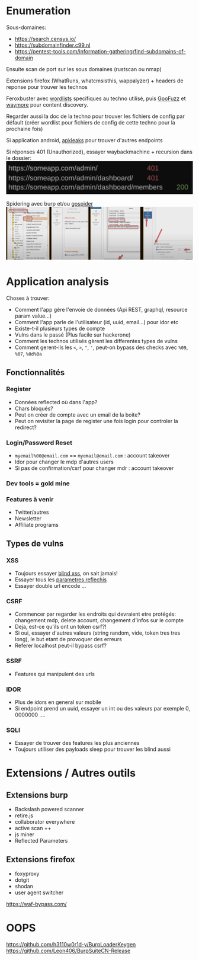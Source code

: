 # Enumeration

Sous-domaines:
- https://search.censys.io/
- https://subdomainfinder.c99.nl
- https://pentest-tools.com/information-gathering/find-subdomains-of-domain

Ensuite scan de port sur les sous domaines (rustscan ou nmap)

Extensions firefox (WhatRuns, whatcmsisthis, wappalyzer) + headers de reponse pour trouver les technos

Feroxbuster avec [wordlists](https://wordlists.assetnote.io/) specifiques au techno utilisé, puis [GooFuzz](https://github.com/m3n0sd0n4ld/GooFuzz) et [waymore](https://github.com/xnl-h4ck3r/waymore) pour content discovery.

Regarder aussi la doc de la techno pour trouver les fichiers de config par défault (créer wordlist pour fichiers de config de cette techno pour la prochaine fois)

Si application android, [apkleaks](https://github.com/dwisiswant0/apkleaks) pour trouver d'autres endpoints

Si réponses 401 (Unauthorized), essayer waybackmachine + recursion dans le dossier:
![](1.png)

Spidering avec burp et/ou [gospider](https://github.com/jaeles-project/gospider)
![](2.png)


# Application analysis

Choses à trouver:
- Comment l'app gère l'envoie de données (Api REST, graphql, resource param value...)
- Comment l'app parle de l'utilisateur (id, uuid, email...) pour idor etc
- Existe-t-il plusieurs types de compte
- Vulns dans le passé (Plus facile sur hackerone)
- Comment les technos utilisés gèrent les differentes types de vulns
- Comment gerent-ils les `<`, `>`, `"`, `'`, peut-on bypass des checks avec `%09`, `%07`, `%0d%0a`


## Fonctionnalités


### Register
- Données reflected où dans l'app?
- Chars bloqués?
- Peut on créer de compte avec un email de la boite?
- Peut on revisiter la page de register une fois login pour controler la redirect?

### Login/Password Reset
- `myemail%00@email.com` == `myemail@email.com` : account takeover
- Idor pour changer le mdp d'autres users
- Si pas de confirmation/csrf pour changer mdr : account takeover

### Dev tools = gold mine

### Features à venir
- Twitter/autres
- Newsletter
- Affiliate programs

## Types de vulns

### XSS
- Toujours essayer [blind xss](https://github.com/mandatoryprogrammer/xsshunter-express), on sait jamais!
- Essayer tous les [parametres reflechis](https://portswigger.net/bappstore/8e8f6bb313db46ba9e0a7539d3726651) 
- Essayer double url encode ...


### CSRF
- Commencer par regarder les endroits qui devraient etre protégés: changement mdp, delete account, changement d'infos sur le compte
- Deja, est-ce qu'ils ont un token csrf?!
- Si oui, essayer d'autres valeurs (string random, vide, token tres tres long), le but etant de provoquer des erreurs
- Referer localhost peut-il bypass csrf?

### SSRF
- Features qui manipulent des urls

### IDOR
- Plus de idors en general sur mobile
- Si endpoint prend un uuid, essayer un int ou des valeurs par exemple 0, 0000000 ....

### SQLI
- Essayer de trouver des features les plus anciennes
- Toujours utiliser des payloads sleep pour trouver les blind aussi 


# Extensions / Autres outils
## Extensions burp
- Backslash powered scanner
- retire.js
- collaborator everywhere
- active scan ++
- js miner
- Reflected Parameters

## Extensions firefox
- foxyproxy
- dotgit
- shodan
- user agent switcher 


https://waf-bypass.com/



# OOPS
https://github.com/h3110w0r1d-y/BurpLoaderKeygen
https://github.com/Leon406/BurpSuiteCN-Release



